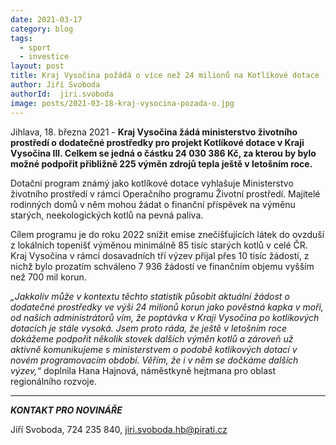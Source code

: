```yaml
---
date: 2021-03-17
category: blog
tags:
  - sport
  - investice
layout: post
title: Kraj Vysočina požádá o více než 24 milionů na Kotlíkové dotace
author: Jiří Svoboda
authorId:  jiri.svoboda
image: posts/2021-03-18-kraj-vysocina-pozada-o.jpg
---
```


Jihlava, 18. března 2021 - **Kraj Vysočina žádá ministerstvo životního prostředí o dodatečné prostředky pro projekt Kotlíkové dotace v Kraji Vysočina III. Celkem se jedná o částku 24 030 386 Kč, za kterou by bylo možné podpořit přibližně 225 výměn zdrojů tepla ještě v letošním roce.**

Dotační program známý jako kotlíkové dotace vyhlašuje Ministerstvo životního prostředí v rámci Operačního programu Životní prostředí. Majitelé rodinných domů v něm mohou žádat o finanční příspěvek na výměnu starých, neekologických kotlů na pevná paliva. 

Cílem programu je do roku 2022 snížit emise znečišťujících látek do ovzduší z lokálních topenišť výměnou minimálně 85 tisíc starých kotlů v celé ČR. Kraj Vysočina v rámci dosavadních tří výzev přijal přes 10 tisíc žádostí, z nichž bylo prozatím schváleno 7 936 žádostí ve finančním objemu vyšším než 700 mil korun. 

*„Jakkoliv může v kontextu těchto statistik působit aktuální žádost o dodatečné prostředky ve výši 24 milionů korun jako pověstná kapka v moři, od našich administrátorů vím, že poptávka v Kraji Vysočina po kotlíkových dotacích je stále vysoká. Jsem proto ráda, že ještě v letošním roce dokážeme podpořit několik stovek dalších výměn kotlů a zároveň už aktivně komunikujeme s ministerstvem o podobě kotlíkových dotací v novém programovacím období. Věřím, že i v něm se dočkáme dalších výzev,“* doplnila Hana Hajnová, náměstkyně hejtmana pro oblast regionálního rozvoje.  

---

***KONTAKT PRO NOVINÁŘE*** 

Jiří Svoboda, 724 235 840, <jiri.svoboda.hb@pirati.cz>
